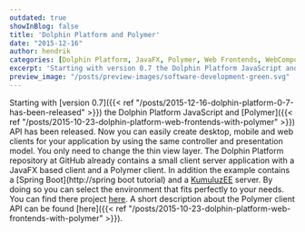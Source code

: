 ```yaml
---
outdated: true
showInBlog: false
title: 'Dolphin Platform and Polymer'
date: "2015-12-16"
author: hendrik
categories: [Dolphin Platform, JavaFX, Polymer, Web Frontends, WebComponents]
excerpt: 'Starting with version 0.7 the Dolphin Platform JavaScript and Polymer API has been released.'
preview_image: "/posts/preview-images/software-development-green.svg"
---
```

Starting with [version 0.7]({{< ref "/posts/2015-12-16-dolphin-platform-0-7-has-been-released" >}}) the Dolphin Platform JavaScript and [Polymer]({{< ref "/posts/2015-10-23-dolphin-platform-web-frontends-with-polymer" >}}) API has been released. Now you can easily create desktop, mobile and web clients for your application by using the same controller and presentation model. You only need to change the thin view layer. The Dolphin Platform repository at GitHub already contains a small client server application with a JavaFX based client and a Polymer client. In addition the example contains a [Spring Boot](http://spring boot tutorial) and a [KumuluzEE](http://www.kumuluz.com) server. By doing so you can select the environment that fits perfectly to your needs. You can find there project [here](https://github.com/canoo/dolphin-platform/tree/46bf958b5f50a9d9517ca03176dfda40f2a0801c/todo-example). A short description about the Polymer client API can be found [here]({{< ref "/posts/2015-10-23-dolphin-platform-web-frontends-with-polymer" >}}).
